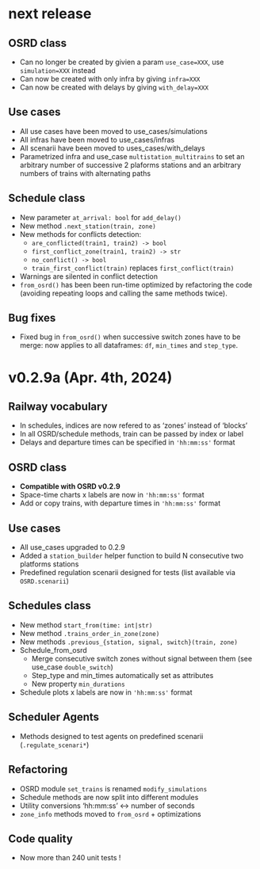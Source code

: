 # next release

## OSRD class
- Can no longer be created by givien a param `use_case=XXX`, use `simulation=XXX` instead
- Can now be created with only infra by giving `infra=XXX`
- Can now be created with delays by giving `with_delay=XXX`
## Use cases
- All use cases have been moved to use_cases/simulations
- All infras have been moved to use_cases/infras
- All scenarii have been moved to uses_cases/with_delays
- Parametrized infra and use_case `multistation_multitrains` to set an arbitrary number of successive 2 plaforms stations and an arbitrary numbers of trains with alternating paths
## Schedule class
- New parameter `at_arrival: bool` for `add_delay()`
- New method `.next_station(train, zone)`
- New methods for conflicts detection: 
    - `are_conflicted(train1, train2) -> bool`
    - `first_conflict_zone(train1, train2) -> str`
    - `no_conflict() -> bool`
    - `train_first_conflict(train)` replaces `first_conflict(train)`
- Warnings are silented in conflict detection
- `from_osrd()` has been been run-time optimized by refactoring the code (avoiding repeating loops and calling the same methods twice). 
 ## Bug fixes
 - Fixed bug in `from_osrd()` when successive switch zones have to be merge: now applies to all dataframes: `df`, `min_times` and `step_type`.

# v0.2.9a (Apr. 4th, 2024)
## Railway vocabulary
- In schedules, indices are now refered to as ‘zones’ instead of ‘blocks’
- In all OSRD/schedule methods, train can be passed by index or label
- Delays and departure times can be specified in ``'hh:mm:ss'`` format
## OSRD class
- **Compatible with OSRD v0.2.9**
- Space-time charts x labels are now in ``'hh:mm:ss'`` format
- Add or copy trains, with departure times in ``'hh:mm:ss'`` format
## Use cases
- All use_cases upgraded to 0.2.9
- Added a `station_builder` helper function to build N consecutive two platforms stations
- Predefined regulation scenarii designed for tests (list available via `OSRD.scenarii`)
## Schedules class
- New method `start_from(time: int|str)`
- New method `.trains_order_in_zone(zone)`
- New methods `.previous_{station, signal, switch}(train, zone)`
- Schedule_from_osrd
  - Merge consecutive switch zones without signal between them (see use_case `double_switch`)
  - Step_type and min_times automatically set as attributes
  - New property `min_durations`
- Schedule plots x labels are now in ``'hh:mm:ss'`` format
## Scheduler Agents
  - Methods designed to test agents on predefined scenarii (`.regulate_scenari*`)
## Refactoring
- OSRD module `set_trains` is renamed `modify_simulations`
- Schedule methods are now split into different modules
- Utility conversions ‘hh:mm:ss’ <-> number of seconds
- `zone_info` methods moved to `from_osrd` + optimizations
## Code quality
- Now more than 240 unit tests !

